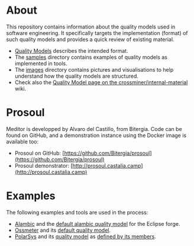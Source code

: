 
# About

This repository contains information about the quality models used in software engineering. It specifically targets the implementation (format) of such quality models and provides a quick review of existing material.

* [Quality Models](/quality_models.html) describes the intended format.
* The [samples](https://github.com/borisbaldassari/se-quality-models/tree/master/samples) directory contains examples of quality models as implemented in tools.
* The [images](https://github.com/borisbaldassari/se-quality-models/tree/master/images) directory contains pictures and visualisations to help understand how the quality models are structured.
* Check also the [Quality Model page on the crossminer/internal-material](https://github.com/crossminer/internal-material/wiki/Quality-Model) wiki.

# Prosoul

Meditor is developped by Alvaro del Castillo, from Bitergia. Code can be found on GitHub, and a demonstration instance using the Docker image is available too:

* Prosoul on GitHub: [https://github.com/Bitergia/prosoul](https://github.com/Bitergia/prosoul)
* Prosoul demonstrator: [http://prosoul.castalia.camp](http://prosoul.castalia.camp)

# Examples

The following examples and tools are used in the process:

* [Alambic](https://alambic.io) and the [default alambic quality model](samples/qm_alambic.json) for the Eclipse forge.
* [Ossmeter](http://crossminer.org) and its [default quality model](samples/qm_ossmeter.json).
* [PolarSys](https://polarsys.org) and its [quality model](samples/qm_polarsys.json) as [defined by its members](https://wiki.polarsys.org/EclipseQualityModel).
